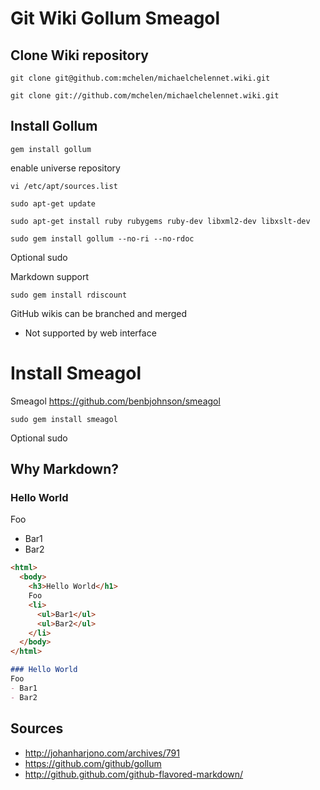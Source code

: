 # Git Wiki Gollum Smeagol


## Clone Wiki repository


```
git clone git@github.com:mchelen/michaelchelennet.wiki.git

```

```
git clone git://github.com/mchelen/michaelchelennet.wiki.git
```

## Install Gollum


```
gem install gollum
```

enable universe repository

```
vi /etc/apt/sources.list
```

```
sudo apt-get update
```

```
sudo apt-get install ruby rubygems ruby-dev libxml2-dev libxslt-dev
```

```
sudo gem install gollum --no-ri --no-rdoc
```
Optional sudo


Markdown support
```
sudo gem install rdiscount
```

GitHub wikis can be branched and merged
 - Not supported by web interface

# Install Smeagol
Smeagol
https://github.com/benbjohnson/smeagol
```
sudo gem install smeagol
```
Optional sudo

## Why Markdown?

### Hello World
Foo
- Bar1
- Bar2

```html
<html>
  <body>
    <h3>Hello World</h1>
    Foo
    <li>
      <ul>Bar1</ul>
      <ul>Bar2</ul>
    </li>
  </body>
</html>
```

```md
### Hello World
Foo
- Bar1
- Bar2
```


## Sources

- http://johanharjono.com/archives/791
- https://github.com/github/gollum
- http://github.github.com/github-flavored-markdown/
